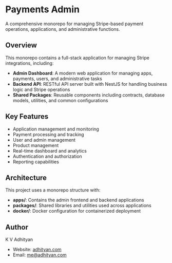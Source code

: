 # Payments Admin

A comprehensive monorepo for managing Stripe-based payment operations, applications, and administrative functions.

## Overview

This monorepo contains a full-stack application for managing Stripe integrations, including:

- **Admin Dashboard**: A modern web application for managing apps, payments, users, and administrative tasks
- **Backend API**: RESTful API server built with NestJS for handling business logic and Stripe operations
- **Shared Packages**: Reusable components including contracts, database models, utilities, and common configurations

## Key Features

- Application management and monitoring
- Payment processing and tracking
- User and admin management
- Product management
- Real-time dashboard and analytics
- Authentication and authorization
- Reporting capabilities

## Architecture

This project uses a monorepo structure with:

- **apps/**: Contains the admin frontend and backend applications
- **packages/**: Shared libraries and utilities used across applications
- **docker/**: Docker configuration for containerized deployment

## Author

K V Adhityan

- Website: [adhityan.com](https://adhityan.com/)
- Email: me@adhityan.com